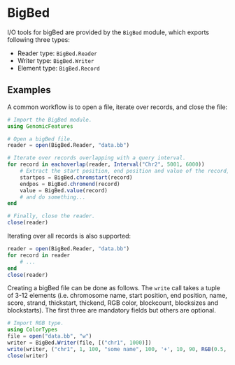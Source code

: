 # BigBed

I/O tools for bigBed are provided by the `BigBed` module, which exports following three types:
* Reader type: `BigBed.Reader`
* Writer type: `BigBed.Writer`
* Element type: `BigBed.Record`


## Examples

A common workflow is to open a file, iterate over records, and close the file:
```julia
# Import the BigBed module.
using GenomicFeatures

# Open a bigBed file.
reader = open(BigBed.Reader, "data.bb")

# Iterate over records overlapping with a query interval.
for record in eachoverlap(reader, Interval("Chr2", 5001, 6000))
    # Extract the start position, end position and value of the record,
    startpos = BigBed.chromstart(record)
    endpos = BigBed.chromend(record)
    value = BigBed.value(record)
    # and do something...
end

# Finally, close the reader.
close(reader)
```

Iterating over all records is also supported:
```julia
reader = open(BigBed.Reader, "data.bb")
for record in reader
    # ...
end
close(reader)
```

Creating a bigBed file can be done as follows. The `write` call takes a tuple of 3-12 elements (i.e. chromosome name, start position, end position, name, score, strand, thickstart, thickend, RGB color, blockcount, blocksizes and blockstarts).
The first three are mandatory fields but others are optional.
```julia
# Import RGB type.
using ColorTypes
file = open("data.bb", "w")
writer = BigBed.Writer(file, [("chr1", 1000)])
write(writer, ("chr1", 1, 100, "some name", 100, '+', 10, 90, RGB(0.5, 0.1, 0.2), 2, [4, 10], [10, 20]))
close(writer)
```
